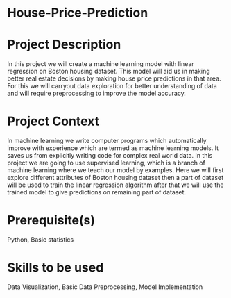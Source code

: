 # House-Price-Prediction #

# Project Description

In this project we will create a machine learning model with linear regression on Boston
housing dataset. This model will aid us in making better real estate decisions by making
house price predictions in that area. For this we will carryout data exploration for better
understanding of data and will require preprocessing to improve the model accuracy.

# Project Context

In machine learning we write computer programs which automatically improve with
experience which are termed as machine learning models. It saves us from explicitly
writing code for complex real world data.
In this project we are going to use supervised learning, which is a branch of machine
learning where we teach our model by examples. Here we will first explore different
attributes of Boston housing dataset then a part of dataset will be used to train the linear
regression algorithm after that we will use the trained model to give predictions on
remaining part of dataset.

# Prerequisite(s)
Python, Basic statistics

# Skills to be used
Data Visualization, Basic Data Preprocessing, Model Implementation
